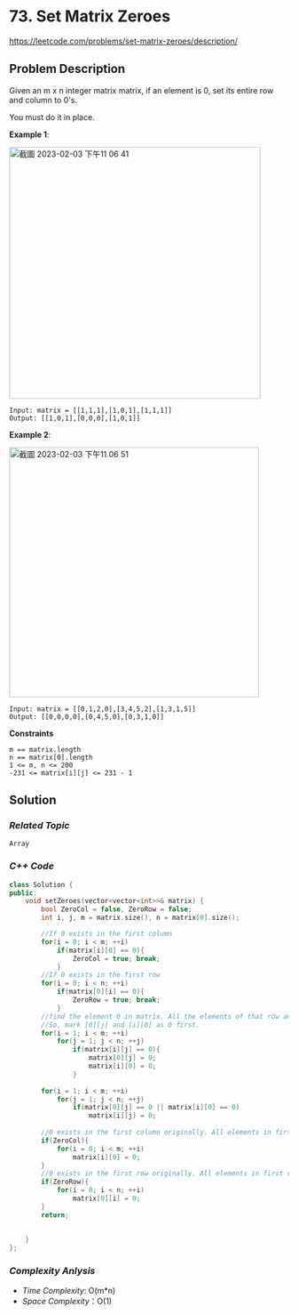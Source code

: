 # 73. Set Matrix Zeroes
https://leetcode.com/problems/set-matrix-zeroes/description/

## Problem Description

Given an m x n integer matrix matrix, if an element is 0, set its entire row and column to 0's.

You must do it in place.


**Example 1**:

<img width="453" alt="截圖 2023-02-03 下午11 06 41" src="https://user-images.githubusercontent.com/18256877/216637192-4d2bdcad-1a65-419d-afbf-8b5ef90e750c.png">

```
Input: matrix = [[1,1,1],[1,0,1],[1,1,1]]
Output: [[1,0,1],[0,0,0],[1,0,1]]
```
**Example 2**:

<img width="450" alt="截圖 2023-02-03 下午11 06 51" src="https://user-images.githubusercontent.com/18256877/216637226-c190a1c1-6ebc-4c3b-af4b-4599d1221b2d.png">

```
Input: matrix = [[0,1,2,0],[3,4,5,2],[1,3,1,5]]
Output: [[0,0,0,0],[0,4,5,0],[0,3,1,0]]
```


**Constraints**
```
m == matrix.length
n == matrix[0].length
1 <= m, n <= 200
-231 <= matrix[i][j] <= 231 - 1
```

## Solution

### _Related Topic_
    Array

### _C++ Code_
```cpp
class Solution {
public:
    void setZeroes(vector<vector<int>>& matrix) {
        bool ZeroCol = false, ZeroRow = false;
        int i, j, m = matrix.size(), n = matrix[0].size();

        //If 0 exists in the first column
        for(i = 0; i < m; ++i)
            if(matrix[i][0] == 0){
                ZeroCol = true; break;
            }
        //If 0 exists in the first row
        for(i = 0; i < n; ++i)
            if(matrix[0][i] == 0){
                ZeroRow = true; break;
            }
        //find the element 0 in matrix. All the elements of that row and column become zero
        //So, mark [0][j] and [i][0] as 0 first.
        for(i = 1; i < m; ++i)
            for(j = 1; j < n; ++j)
                if(matrix[i][j] == 0){
                    matrix[0][j] = 0;
                    matrix[i][0] = 0;
                }
        
        for(i = 1; i < m; ++i)
            for(j = 1; j < n; ++j)
                if(matrix[0][j] == 0 || matrix[i][0] == 0)
                    matrix[i][j] = 0;
        
        //0 exists in the first column originally. All elements in first column should be turned to 0
        if(ZeroCol){
            for(i = 0; i < m; ++i)
                matrix[i][0] = 0;
        }
        //0 exists in the first row originally. All elements in first row should be turned to 0
        if(ZeroRow){
            for(i = 0; i < n; ++i)
                matrix[0][i] = 0;
        }
        return;
            
        
    }
};
```

### _Complexity Anlysis_
- _Time Complexity_: O(m*n)
- _Space Complexity_：O(1)
